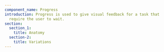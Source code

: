 ```yaml
---
component_name: Progress
introduction: Progress is used to give visual feedback for a task that will
  require the user to wait.
section:
  section_1:
    title: Anatomy
  section-2:
    title: Variations
---
```

